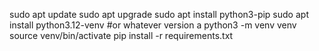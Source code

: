 sudo apt update
sudo apt upgrade
sudo apt install python3-pip
sudo apt install python3.12-venv #or whatever version
a
python3 -m venv venv
source venv/bin/activate
pip install -r requirements.txt
